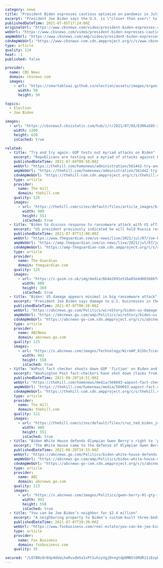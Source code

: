 ```yaml
---
category: news
title: "President Biden expresses cautious optimism on pandemic in July 4 address"
excerpt: "President Joe Biden says the U.S. is \"closer than ever\" to beating COVID-19 as he warns Americans the pandemic is not yet over. Sean Sullivan of the Washington Post spoke with CBSN's Caitlin Huey-Burns about the message coming from the White House."
publishedDateTime: 2021-07-05T17:24:00Z
originalUrl: "https://www.cbsnews.com/video/president-biden-expresses-cautious-optimism-on-pandemic-in-july-4th-address/"
webUrl: "https://www.cbsnews.com/video/president-biden-expresses-cautious-optimism-on-pandemic-in-july-4th-address/"
ampWebUrl: "https://www.cbsnews.com/amp/video/president-biden-expresses-cautious-optimism-on-pandemic-in-july-4th-address/"
cdnAmpWebUrl: "https://www-cbsnews-com.cdn.ampproject.org/c/s/www.cbsnews.com/amp/video/president-biden-expresses-cautious-optimism-on-pandemic-in-july-4th-address/"
type: article
quality: 124
heat: -1
published: false

provider:
  name: CBS News
  domain: cbsnews.com
  images:
    - url: "https://smartableai.github.io/election/assets/images/organizations/cbsnews.com-50x50.jpg"
      width: 50
      height: 50

topics:
  - Election
  - Joe Biden

images:
  - url: "https://cbsnews3.cbsistatic.com/hub/i/r/2021/07/05/6306a585-3c5e-43ee-9533-469e02825ec7/thumbnail/1200x630/a171f12d4ab71446a3b714427f4f1cbd/cbsn-fusion-president-biden-expresses-cautious-optimism-on-pandemic-in-july-4th-address-thumbnail-747579-640x360.jpg"
    width: 1200
    height: 630
    isCached: true

related:
  - title: "Try and try again: GOP tests out myriad attacks on Biden"
    excerpt: "Republicans are testing out a myriad of attacks against President Biden, trying to turn public opinion against a popular president among key sectors of the electorate in hopes of boosting their chances in the 2022 midterm elections and beyond."
    publishedDateTime: 2021-07-04T09:50:00Z
    webUrl: "https://thehill.com/homenews/administration/561442-try-and-try-again-gop-tests-out-myriad-attacks-on-biden"
    ampWebUrl: "https://thehill.com/homenews/administration/561442-try-and-try-again-gop-tests-out-myriad-attacks-on-biden?amp"
    cdnAmpWebUrl: "https://thehill-com.cdn.ampproject.org/c/s/thehill.com/homenews/administration/561442-try-and-try-again-gop-tests-out-myriad-attacks-on-biden?amp"
    type: article
    provider:
      name: The Hill
      domain: thehill.com
    quality: 125
    images:
      - url: "https://thehill.com/sites/default/files/article_images/bidenjoe_063021getty_biden-gop.jpg"
        width: 980
        height: 551
        isCached: true
  - title: "Biden to discuss response to ransomware attack with US officials – live"
    excerpt: "US president previously indicated he will hold Russia responsible for hosting cyber-attackers"
    publishedDateTime: 2021-07-07T13:00:00Z
    webUrl: "https://www.theguardian.com/us-news/live/2021/jul/07/joe-biden-ransomware-attack-meeting-russia-latest-updates?page=with:block-60e5ad0b8f08d660ba38cc76"
    ampWebUrl: "https://amp.theguardian.com/us-news/live/2021/jul/07/joe-biden-ransomware-attack-meeting-russia-latest-updates"
    cdnAmpWebUrl: "https://amp-theguardian-com.cdn.ampproject.org/c/s/amp.theguardian.com/us-news/live/2021/jul/07/joe-biden-ransomware-attack-meeting-russia-latest-updates"
    type: article
    provider:
      name: The Guardian
      domain: theguardian.com
    quality: 125
    images:
      - url: "https://i.guim.co.uk/img/media/6b4e2691e51ba65e4d601b66f461c852fb7853f9/0_0_5373_3227/master/5373.jpg?width=300&quality=45&auto=format&fit=max&dpr=2&s=5e2142326652971b35fb23d6b59df8ed"
        width: 600
        height: 360
        isCached: true
  - title: "Biden: US damage appears minimal in big ransomware attack"
    excerpt: "President Joe Biden says damage to U.S. businesses in the biggest ransomware attack on record appears to be minimal but information is still incomplete WASHINGTON -- President Joe Biden said ..."
    publishedDateTime: 2021-07-07T00:28:00Z
    webUrl: "https://abcnews.go.com/Politics/wireStory/biden-us-damage-appears-minimal-big-ransomware-attack-78698595"
    ampWebUrl: "https://abcnews.go.com/amp/Politics/wireStory/biden-us-damage-appears-minimal-big-ransomware-attack-78698595"
    cdnAmpWebUrl: "https://abcnews-go-com.cdn.ampproject.org/c/s/abcnews.go.com/amp/Politics/wireStory/biden-us-damage-appears-minimal-big-ransomware-attack-78698595"
    type: article
    provider:
      name: ABCNews
      domain: abcnews.go.com
    quality: 125
    images:
      - url: "https://s.abcnews.com/images/Technology/WireAP_815bc7ccea334212b926a8bdb978f0f7_16x9_992.jpg"
        width: 992
        height: 558
        isCached: true
  - title: "WaPost fact checker shoots down GOP 'fiction' on Biden and 'defund the police'"
    excerpt: "Washington Post fact-checkers have shot down claims from members of the Republican party in recent months that President Biden supports defunding or disbanding police departments in America."
    publishedDateTime: 2021-06-29T14:51:00Z
    webUrl: "https://thehill.com/homenews/media/560693-wapost-fact-checker-shoots-down-gop-fiction-on-biden-and-defund-the-police"
    ampWebUrl: "https://thehill.com/homenews/media/560693-wapost-fact-checker-shoots-down-gop-fiction-on-biden-and-defund-the-police?amp"
    cdnAmpWebUrl: "https://thehill-com.cdn.ampproject.org/c/s/thehill.com/homenews/media/560693-wapost-fact-checker-shoots-down-gop-fiction-on-biden-and-defund-the-police?amp"
    type: article
    provider:
      name: The Hill
      domain: thehill.com
    quality: 121
    images:
      - url: "https://thehill.com/sites/default/files/cruz_ted_biden_joe032221.png"
        width: 980
        height: 551
        isCached: true
  - title: "Biden White House defends Olympian Gwen Berry's right to 'peacefully protest' amid GOP attacks"
    excerpt: "The White House came to the defense of Olympian Gwen Berry after some Republicans called for her removal from Team USA over a demonstration at trials."
    publishedDateTime: 2021-06-29T19:33:00Z
    webUrl: "https://abcnews.go.com/Politics/biden-white-house-defends-olympian-gwen-berrys-peacefully/story?id=78555341"
    ampWebUrl: "https://abcnews.go.com/amp/Politics/biden-white-house-defends-olympian-gwen-berrys-peacefully/story?id=78555341"
    cdnAmpWebUrl: "https://abcnews-go-com.cdn.ampproject.org/c/s/abcnews.go.com/amp/Politics/biden-white-house-defends-olympian-gwen-berrys-peacefully/story?id=78555341"
    type: article
    provider:
      name: ABC
      domain: abcnews.go.com
    quality: 113
    images:
      - url: "https://s.abcnews.com/images/Politics/gwen-berry-01-gty-jc-210629_1624987414231_hpMain_16x9_992.jpg"
        width: 992
        height: 558
        isCached: true
  - title: "You can be Joe Biden’s neighbor for $2.4 million"
    excerpt: "A neighboring property to Biden’s custom-built three-bedroom, four-and-a-half bathroom Wilmington, Delaware home was listed Monday for $2.39 million, according to Realtor.com."
    publishedDateTime: 2021-07-07T19:39:00Z
    webUrl: "https://www.foxbusiness.com/real-estate/you-can-be-joe-bidens-neighbor-for-2-4-million"
    type: article
    provider:
      name: Fox Business
      domain: foxbusiness.com
    quality: 35

secured: "/LO7BNz8r6Up4UUeLheRvxdmSa1vPtIuhzyVgjD+ngtdpDMN5t6MdR1IzEoyW+d3HXrGOIik/wh1yw7reSSGCyAm3FP2qzFqYdIbCvq9bVN/szkY8F6Xpu2v8TwRG4OQyqDUB/0qzALadAaBk47ZFiWHe/lnKAroDX3Fr3d6zue8rAKvWf5jehWkgtTcLlFkhiSKyM6JwWk00XoyIK+YpESdkSeRvuScxTnmDOAjnopMGC8X0N50n1y8sScRjL0VdejDDx6CsdI11AMt2S5rj/OKs6G85pOoOLm4NCkBJUZNRCHVPY8H8ACmuNjbQgGCjA4edcYW53n9prGEYMtg+A3If/bErKuo8MCI5Zdh0SA=;Ws3vHA9dagt5yIL0Z+6Z7A=="
---
```


